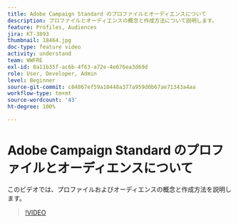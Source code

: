 ```yaml
---
title: Adobe Campaign Standard のプロファイルとオーディエンスについて
description: プロファイルとオーディエンスの概念と作成方法について説明します。
feature: Profiles, Audiences
jira: KT-3893
thumbnail: 18464.jpg
doc-type: feature video
activity: understand
team: WWFRE
exl-id: 8a11b35f-ac6b-4f63-a72e-4e676ea3d69d
role: User, Developer, Admin
level: Beginner
source-git-commit: c84867ef59a10448a377a959d0b67ae71343a4aa
workflow-type: tm+mt
source-wordcount: '43'
ht-degree: 100%

---
```


# Adobe Campaign Standard のプロファイルとオーディエンスについて

このビデオでは、プロファイルおよびオーディエンスの概念と作成方法を説明します。

>[!VIDEO](https://video.tv.adobe.com/v/18464?quality=12&learn=on)
